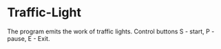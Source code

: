 # Traffic-Light
The program emits the work of traffic lights. Control buttons S - start, P - pause, E - Exit.
